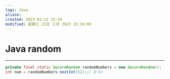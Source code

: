 ```yaml
---
tags: Java
aliase: 
created: 2023-03-22 15:34
modified: 星期三 22日 三月 2023 15:34:09
---
```


# Java random
***

```java linenos
private final static SecureRandom randomNumbers = new SecureRandom();
int num = randomNumbers.nextInt(52);// 0~51
```
